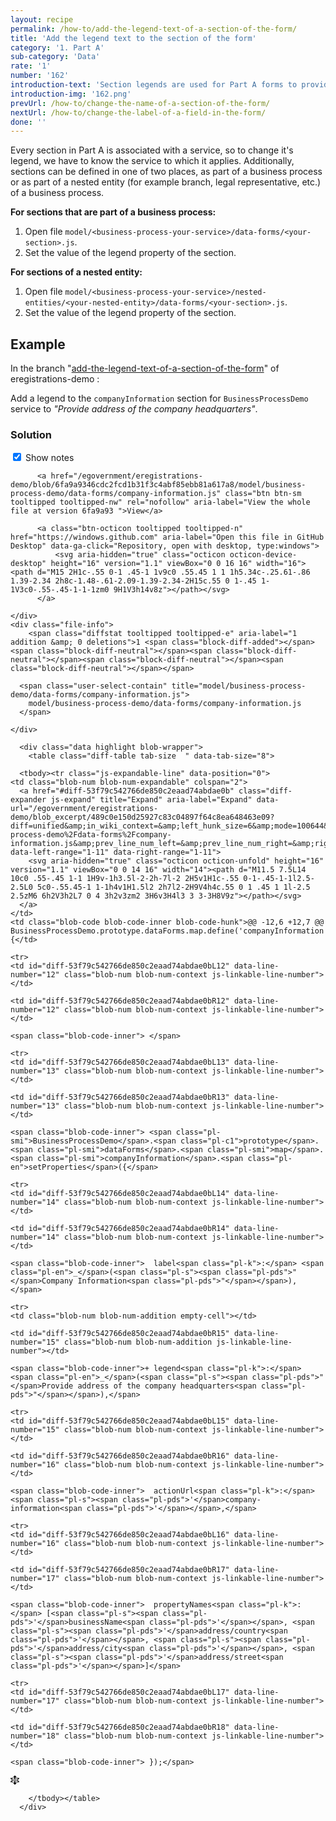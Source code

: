```yaml
---
layout: recipe
permalink: /how-to/add-the-legend-text-of-a-section-of-the-form/
title: 'Add the legend text to the section of the form'
category: '1. Part A'
sub-category: 'Data'
rate: '1'
number: '162'
introduction-text: 'Section legends are used for Part A forms to provide additional explanation for the user.'
introduction-img: '162.png'
prevUrl: /how-to/change-the-name-of-a-section-of-the-form/
nextUrl: /how-to/change-the-label-of-a-field-in-the-form/
done: ''
---
```


Every section in Part A is associated with a service, so to change it's legend, we have to know the service to which it applies. Additionally, sections can be defined in one of two places, as part of a business process or as part of a nested entity (for example branch, legal representative, etc.) of a business process.

**For sections that are part of a business process:**

1. Open file `model/<business-process-your-service>/data-forms/<your-section>.js`.
2. Set the value of the legend property of the section.

**For sections of a nested entity:**

1. Open file `model/<business-process-your-service>/nested-entities/<your-nested-entity>/data-forms/<your-section>.js`.
2. Set the value of the legend property of the section.

## Example

In the branch "[add-the-legend-text-of-a-section-of-the-form](https://github.com/egovernment/eregistrations-demo/tree/add-the-legend-text-of-a-section-of-the-form)" of eregistrations-demo :

Add a legend to the `companyInformation` section for `BusinessProcessDemo` service to *"Provide address of the company headquarters"*.

### Solution

<div id="files" class="diff-view " onclick="window.open('https://github.com/egovernment/eregistrations-demo/compare/add-the-legend-text-of-a-section-of-the-form...add-the-legend-text-of-a-section-of-the-form-solution#files')">

<a name="diff-53f79c542766de850c2eaad74abdae0b"></a>
<div id="diff-0" class="file js-details-container




             show-inline-notes
           ">
  <div class="file-header" data-path="model/business-process-demo/data-forms/company-information.js">
    <div class="file-actions">
        <span class="show-file-notes">
          <label>
            <input checked="checked" class="js-toggle-file-notes" type="checkbox">
            Show notes
          </label>
        </span>

          <a href="/egovernment/eregistrations-demo/blob/6fa9a9346cdc2fcd1b31f3c4abf85ebb81a617a8/model/business-process-demo/data-forms/company-information.js" class="btn btn-sm tooltipped tooltipped-nw" rel="nofollow" aria-label="View the whole file at version 6fa9a93 ">View</a>

          <a class="btn-octicon tooltipped tooltipped-n" href="https://windows.github.com" aria-label="Open this file in GitHub Desktop" data-ga-click="Repository, open with desktop, type:windows">
              <svg aria-hidden="true" class="octicon octicon-device-desktop" height="16" version="1.1" viewBox="0 0 16 16" width="16"><path d="M15 2H1c-.55 0-1 .45-1 1v9c0 .55.45 1 1 1h5.34c-.25.61-.86 1.39-2.34 2h8c-1.48-.61-2.09-1.39-2.34-2H15c.55 0 1-.45 1-1V3c0-.55-.45-1-1-1zm0 9H1V3h14v8z"></path></svg>
          </a>

    </div>
    <div class="file-info">
        <span class="diffstat tooltipped tooltipped-e" aria-label="1 addition &amp; 0 deletions">1 <span class="block-diff-added"></span><span class="block-diff-neutral"></span><span class="block-diff-neutral"></span><span class="block-diff-neutral"></span><span class="block-diff-neutral"></span></span>

      <span class="user-select-contain" title="model/business-process-demo/data-forms/company-information.js">
        model/business-process-demo/data-forms/company-information.js
      </span>

    </div>
  </div>

      <div class="data highlight blob-wrapper">
        <table class="diff-table tab-size  " data-tab-size="8">

      <tbody><tr class="js-expandable-line" data-position="0">
    <td class="blob-num blob-num-expandable" colspan="2">
      <a href="#diff-53f79c542766de850c2eaad74abdae0b" class="diff-expander js-expand" title="Expand" aria-label="Expand" data-url="/egovernment/eregistrations-demo/blob_excerpt/489c0e150d25927c83c04897f64c8ea648463e09?diff=unified&amp;in_wiki_context=&amp;left_hunk_size=6&amp;mode=100644&amp;next_line_num_left=12&amp;next_line_num_right=12&amp;path=model%2Fbusiness-process-demo%2Fdata-forms%2Fcompany-information.js&amp;prev_line_num_left=&amp;prev_line_num_right=&amp;right_hunk_size=7" data-left-range="1-11" data-right-range="1-11">
        <svg aria-hidden="true" class="octicon octicon-unfold" height="16" version="1.1" viewBox="0 0 14 16" width="14"><path d="M11.5 7.5L14 10c0 .55-.45 1-1 1H9v-1h3.5l-2-2h-7l-2 2H5v1H1c-.55 0-1-.45-1-1l2.5-2.5L0 5c0-.55.45-1 1-1h4v1H1.5l2 2h7l2-2H9V4h4c.55 0 1 .45 1 1l-2.5 2.5zM6 6h2V3h2L7 0 4 3h2v3zm2 3H6v3H4l3 3 3-3H8V9z"></path></svg>
      </a>
    </td>
    <td class="blob-code blob-code-inner blob-code-hunk">@@ -12,6 +12,7 @@ BusinessProcessDemo.prototype.dataForms.map.define('companyInformation', {</td>
  </tr>

    <tr>
    <td id="diff-53f79c542766de850c2eaad74abdae0bL12" data-line-number="12" class="blob-num blob-num-context js-linkable-line-number"></td>

    <td id="diff-53f79c542766de850c2eaad74abdae0bR12" data-line-number="12" class="blob-num blob-num-context js-linkable-line-number"></td>

  <td class="blob-code blob-code-context">

    <span class="blob-code-inner"> </span>

  </td>
</tr>


    <tr>
    <td id="diff-53f79c542766de850c2eaad74abdae0bL13" data-line-number="13" class="blob-num blob-num-context js-linkable-line-number"></td>

    <td id="diff-53f79c542766de850c2eaad74abdae0bR13" data-line-number="13" class="blob-num blob-num-context js-linkable-line-number"></td>

  <td class="blob-code blob-code-context">

    <span class="blob-code-inner"> <span class="pl-smi">BusinessProcessDemo</span>.<span class="pl-c1">prototype</span>.<span class="pl-smi">dataForms</span>.<span class="pl-smi">map</span>.<span class="pl-smi">companyInformation</span>.<span class="pl-en">setProperties</span>({</span>

  </td>
</tr>


    <tr>
    <td id="diff-53f79c542766de850c2eaad74abdae0bL14" data-line-number="14" class="blob-num blob-num-context js-linkable-line-number"></td>

    <td id="diff-53f79c542766de850c2eaad74abdae0bR14" data-line-number="14" class="blob-num blob-num-context js-linkable-line-number"></td>

  <td class="blob-code blob-code-context">

    <span class="blob-code-inner">  label<span class="pl-k">:</span> <span class="pl-en">_</span>(<span class="pl-s"><span class="pl-pds">"</span>Company Information<span class="pl-pds">"</span></span>),</span>

  </td>
</tr>


    <tr>
    <td class="blob-num blob-num-addition empty-cell"></td>

    <td id="diff-53f79c542766de850c2eaad74abdae0bR15" data-line-number="15" class="blob-num blob-num-addition js-linkable-line-number"></td>

  <td class="blob-code blob-code-addition">

    <span class="blob-code-inner">+ legend<span class="pl-k">:</span> <span class="pl-en">_</span>(<span class="pl-s"><span class="pl-pds">"</span>Provide address of the company headquarters<span class="pl-pds">"</span></span>),</span>

  </td>
</tr>


    <tr>
    <td id="diff-53f79c542766de850c2eaad74abdae0bL15" data-line-number="15" class="blob-num blob-num-context js-linkable-line-number"></td>

    <td id="diff-53f79c542766de850c2eaad74abdae0bR16" data-line-number="16" class="blob-num blob-num-context js-linkable-line-number"></td>

  <td class="blob-code blob-code-context">

    <span class="blob-code-inner">  actionUrl<span class="pl-k">:</span> <span class="pl-s"><span class="pl-pds">'</span>company-information<span class="pl-pds">'</span></span>,</span>

  </td>
</tr>


    <tr>
    <td id="diff-53f79c542766de850c2eaad74abdae0bL16" data-line-number="16" class="blob-num blob-num-context js-linkable-line-number"></td>

    <td id="diff-53f79c542766de850c2eaad74abdae0bR17" data-line-number="17" class="blob-num blob-num-context js-linkable-line-number"></td>

  <td class="blob-code blob-code-context">

    <span class="blob-code-inner">  propertyNames<span class="pl-k">:</span> [<span class="pl-s"><span class="pl-pds">'</span>businessName<span class="pl-pds">'</span></span>, <span class="pl-s"><span class="pl-pds">'</span>address/country<span class="pl-pds">'</span></span>, <span class="pl-s"><span class="pl-pds">'</span>address/city<span class="pl-pds">'</span></span>, <span class="pl-s"><span class="pl-pds">'</span>address/street<span class="pl-pds">'</span></span>]</span>

  </td>
</tr>


    <tr>
    <td id="diff-53f79c542766de850c2eaad74abdae0bL17" data-line-number="17" class="blob-num blob-num-context js-linkable-line-number"></td>

    <td id="diff-53f79c542766de850c2eaad74abdae0bR18" data-line-number="18" class="blob-num blob-num-context js-linkable-line-number"></td>

  <td class="blob-code blob-code-context">

    <span class="blob-code-inner"> });</span>

  </td>
</tr>


  <tr class="js-expandable-line">
   <td class="blob-num blob-num-expandable" colspan="2">
     <a href="#diff-53f79c542766de850c2eaad74abdae0b" class="diff-expander js-expand" title="Expand" aria-label="Expand" data-url="/egovernment/eregistrations-demo/blob_excerpt/489c0e150d25927c83c04897f64c8ea648463e09?diff=unified&amp;in_wiki_context=&amp;mode=100644&amp;path=model%2Fbusiness-process-demo%2Fdata-forms%2Fcompany-information.js&amp;prev_line_num_left=17&amp;prev_line_num_right=18" data-left-range="18-20" data-right-range="19-20">
       <svg aria-hidden="true" class="octicon octicon-unfold" height="16" version="1.1" viewBox="0 0 14 16" width="14"><path d="M11.5 7.5L14 10c0 .55-.45 1-1 1H9v-1h3.5l-2-2h-7l-2 2H5v1H1c-.55 0-1-.45-1-1l2.5-2.5L0 5c0-.55.45-1 1-1h4v1H1.5l2 2h7l2-2H9V4h4c.55 0 1 .45 1 1l-2.5 2.5zM6 6h2V3h2L7 0 4 3h2v3zm2 3H6v3H4l3 3 3-3H8V9z"></path></svg>
     </a>
   </td>
   <td class="blob-code blob-code-expandable"></td>
  </tr>

        </tbody></table>
      </div>
</div>

</div>
